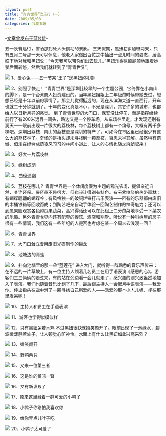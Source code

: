 ```yaml
---
layout: post
title: “青青世界”欢乐行（一）
date: 2009/05/08
categories: 我爱我妞
---
```


-[文章曾发布于蓝袋鼠](http://landaishu.hi2net.com/home/blog_read.asp?id=4175&blogid=67270)-



 五一没有远行，害怕那到处人头攒动的景象。
 三天假期，黑妞老爹加班两天，只有五月二号那一天可以休息，他老人家做出百忙之中抽出一点儿时间的姿态，居高临下地对我和黑妞说：“今天我可以带你们出去玩儿。”黑妞乐得屁颠屁颠地跟着她爹后面转悠，然后我们就转到了“青青世界”。

![](/heiniuniu_uploads/upload20083/20095872328997.jpg)
1、爱心兔——五一节某“王子”送黑妞的礼物

![](/heiniuniu_uploads/upload20083/20095872421702.jpg)
2、别照了快走！
 “青青世界”是深圳比较早的一个主题公园，它倚靠在小南山的脚下，是一个台湾商人投资建设的。当年黑妞姐姐上二年级的时候带她去过，想想已经是十年以前的事情了。那会儿觉得挺远的，现在从滨海大道一直西行，开车也就二十分钟就到了。十年的变化真是不小，不光是深圳，其它许多的城市，也都给人以日新月异的感觉。
 到了青青世界的大门口，保安没让停车，而是指挥继续前行了有200米远再一调头，路边又是一个停车场。从车场往里走，才发现还别有洞天——眼前出现一片很大的荔枝林，每个荔枝树上都有一个编号，大概有两千多棵吧。深圳出荔枝，南山的荔枝更是深圳的特产了，可如今在市区里已经很少有这么大的荔枝林了。奇怪的是抬头却未寻找到一颗荔枝，百思未得其解。虽然稍有遗憾，但走在绿树成荫凉风习习的林间小道上，让人的心情也随之爽朗起来！

![](/heiniuniu_uploads/upload20083/20095872546283.jpg)
3、好大一片荔枝林

![](/heiniuniu_uploads/upload20083/20095872733581.jpg)
3、绿树成荫

![](/heiniuniu_uploads/upload20083/20095873054732.jpg)
4、曲径通幽

![](/heiniuniu_uploads/upload20083/20095873249152.jpg)
5、荔枝在哪儿？
 青青世界是一个休闲度假为主题的观光农场，提倡亲近自然，关注环保。景区虽不是很大，但也设计得别有特色。有云雾缭绕的热带雨林；有蝴蝶翩翩的蝴蝶谷；有风格独一的破铜烂铁打击乐表演——所有的乐器都由废旧的木桶铁箱等回收而成；到陶艺吧亲自动手体验一回陶艺制作的神奇魅力；还可以到瓜果园观赏各色的瓜果蔬菜，高兴得话还可以在此租上二分的菜地享受一下菜农的乐趣。另外青青世界内还有配套的餐饮、酒店和别墅。听说有一种叫树屋的房子很有一些情调，我们这有一些年纪的人是否也考虑在某一个周末去浪漫一回？

![](/heiniuniu_uploads/upload20083/2009588846723.jpg)
6、青青世界

![](/heiniuniu_uploads/upload20083/2009588748493.jpg)
7、大门口耸立着用废旧光碟制作的巨龙

![](/heiniuniu_uploads/upload20083/20095881131286.jpg)
8、池塘边的青蛙

![](/heiniuniu_uploads/upload20083/20095881237250.jpg)
9、扑向池塘里的那一朵“蓝莲花”
进入大门，就听得一阵熟悉的音乐声传来：在不远的一片草坡上，有一位主持人领着几名员工在用手语表演《感恩的心》。游客们三三俩俩的走过来，有的站在旁边看一会儿就走了，感兴趣的则兴致盎然地加入了表演。我们也随着音乐比划了几下，最后跟主持人一会起用手语表演——我爱你。伸出指头在空中滑了一圈寻找自己所爱的人——我爱的那个小人儿呢，却在那里发呆呢！


![](/heiniuniu_uploads/upload20083/2009588286839.jpg)
10、主持人和员工在手语表演

![](/heiniuniu_uploads/upload20083/20095882855406.jpg)
11、游客也学得似模似样

![](/heiniuniu_uploads/upload20083/20095883230891.jpg)
12、只有黑妞呆若木鸡
 不过黑妞很快就嬉笑颜开了。眼前出现了一池绿水，碧波微漾静若处子，让人顿觉心旷神怡。水面上有什么让黑妞如此兴高采烈？

![](/heiniuniu_uploads/upload20083/20095884344675.jpg)
13、嬉笑颜开

![](/heiniuniu_uploads/upload20083/2009588492128.jpg)
14、野鸭两只

![](/heiniuniu_uploads/upload20083/2009588512705.jpg)
15、又来一位第三者

![](/heiniuniu_uploads/upload20083/20095885153941.jpg)
16、这是谁的惊鸿一瞥

![](/heiniuniu_uploads/upload20083/20095885318432.jpg)
16、又有新发现了

![](/heiniuniu_uploads/upload20083/20095885512606.jpg)
17、原来这里藏着一群可爱的小鸭子

![](/heiniuniu_uploads/upload20083/20095885642821.jpg)
18、小鸭子你别怕我喜欢你

![](/heiniuniu_uploads/upload20083/2009588581314.jpg)
19、给你弄点儿叶子吃

![](/heiniuniu_uploads/upload20083/20095885911630.jpg)
20、小鸭子太可爱了






